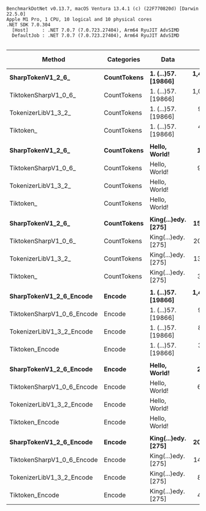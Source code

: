 ```

BenchmarkDotNet v0.13.7, macOS Ventura 13.4.1 (c) (22F770820d) [Darwin 22.5.0]
Apple M1 Pro, 1 CPU, 10 logical and 10 physical cores
.NET SDK 7.0.304
  [Host]     : .NET 7.0.7 (7.0.723.27404), Arm64 RyuJIT AdvSIMD
  DefaultJob : .NET 7.0.7 (7.0.723.27404), Arm64 RyuJIT AdvSIMD


```
|                     Method |  Categories |                Data |           Mean | Ratio |     Gen0 |     Gen1 | Allocated | Alloc Ratio |
|--------------------------- |------------ |-------------------- |---------------:|------:|---------:|---------:|----------:|------------:|
|          **SharpTokenV1_2_6_** | **CountTokens** | **1. (...)57. [19866]** | **1,472,977.1 ns** |  **1.00** | **292.9688** | **146.4844** | **1846187 B** |        **1.00** |
|       TiktokenSharpV1_0_6_ | CountTokens | 1. (...)57. [19866] | 1,009,957.3 ns |  0.70 | 250.0000 | 125.0000 | 1571155 B |        0.85 |
|        TokenizerLibV1_3_2_ | CountTokens | 1. (...)57. [19866] |   964,021.9 ns |  0.68 | 246.0938 |  87.8906 | 1547674 B |        0.84 |
|                  Tiktoken_ | CountTokens | 1. (...)57. [19866] |   425,937.3 ns |  0.30 |  49.3164 |        - |  309449 B |        0.17 |
|                            |             |                     |                |       |          |          |           |             |
|          **SharpTokenV1_2_6_** | **CountTokens** |       **Hello, World!** |     **1,803.4 ns** |  **1.00** |   **0.5264** |        **-** |    **3304 B** |        **1.00** |
|       TiktokenSharpV1_0_6_ | CountTokens |       Hello, World! |     9,094.3 ns |  5.04 |   2.1820 |   0.0305 |   13728 B |        4.15 |
|        TokenizerLibV1_3_2_ | CountTokens |       Hello, World! |       967.6 ns |  0.54 |   0.2346 |        - |    1480 B |        0.45 |
|                  Tiktoken_ | CountTokens |       Hello, World! |       252.1 ns |  0.14 |   0.0420 |        - |     264 B |        0.08 |
|                            |             |                     |                |       |          |          |           |             |
|          **SharpTokenV1_2_6_** | **CountTokens** | **King(...)edy. [275]** |    **15,398.3 ns** |  **1.00** |   **4.1199** |   **0.1526** |   **26008 B** |        **1.00** |
|       TiktokenSharpV1_0_6_ | CountTokens | King(...)edy. [275] |    20,492.8 ns |  1.32 |   5.0964 |   0.1526 |   32096 B |        1.23 |
|        TokenizerLibV1_3_2_ | CountTokens | King(...)edy. [275] |    13,199.9 ns |  0.86 |   3.0823 |   0.1373 |   19344 B |        0.74 |
|                  Tiktoken_ | CountTokens | King(...)edy. [275] |     3,860.3 ns |  0.25 |   0.6409 |        - |    4032 B |        0.16 |
|                            |             |                     |                |       |          |          |           |             |
|    **SharpTokenV1_2_6_Encode** |      **Encode** | **1. (...)57. [19866]** | **1,438,502.2 ns** |  **1.00** | **292.9688** | **146.4844** | **1846187 B** |        **1.00** |
| TiktokenSharpV1_0_6_Encode |      Encode | 1. (...)57. [19866] |   995,770.4 ns |  0.67 | 250.0000 | 125.0000 | 1571155 B |        0.85 |
|  TokenizerLibV1_3_2_Encode |      Encode | 1. (...)57. [19866] |   850,449.9 ns |  0.58 | 246.0938 |  83.9844 | 1547673 B |        0.84 |
|            Tiktoken_Encode |      Encode | 1. (...)57. [19866] |   377,925.3 ns |  0.26 |  59.5703 |   2.4414 |  375665 B |        0.20 |
|                            |             |                     |                |       |          |          |           |             |
|    **SharpTokenV1_2_6_Encode** |      **Encode** |       **Hello, World!** |     **2,226.1 ns** |  **1.00** |   **0.5264** |        **-** |    **3304 B** |        **1.00** |
| TiktokenSharpV1_0_6_Encode |      Encode |       Hello, World! |     6,259.3 ns |  2.81 |   2.1820 |   0.0305 |   13728 B |        4.15 |
|  TokenizerLibV1_3_2_Encode |      Encode |       Hello, World! |       724.4 ns |  0.33 |   0.2356 |        - |    1480 B |        0.45 |
|            Tiktoken_Encode |      Encode |       Hello, World! |       335.0 ns |  0.15 |   0.1135 |        - |     712 B |        0.22 |
|                            |             |                     |                |       |          |          |           |             |
|    **SharpTokenV1_2_6_Encode** |      **Encode** | **King(...)edy. [275]** |    **20,605.4 ns** |  **1.00** |   **4.1199** |   **0.1526** |   **26008 B** |        **1.00** |
| TiktokenSharpV1_0_6_Encode |      Encode | King(...)edy. [275] |    14,828.8 ns |  0.72 |   5.1117 |   0.1678 |   32096 B |        1.23 |
|  TokenizerLibV1_3_2_Encode |      Encode | King(...)edy. [275] |     8,924.2 ns |  0.43 |   3.0823 |   0.1373 |   19344 B |        0.74 |
|            Tiktoken_Encode |      Encode | King(...)edy. [275] |     4,820.3 ns |  0.23 |   0.8011 |        - |    5056 B |        0.19 |
